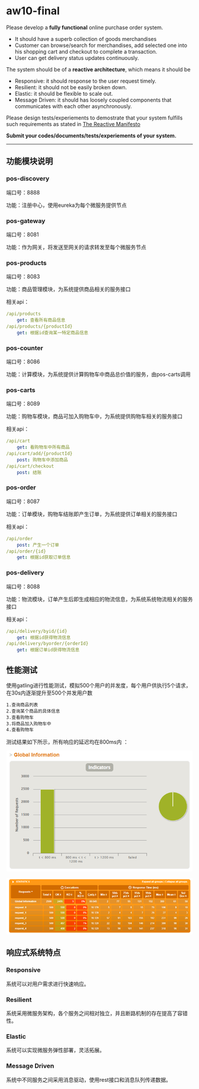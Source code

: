 # aw10-final


Please develop a **fully functional** online purchase order system.

- It should have a superb collection of goods merchandises
- Customer can browse/search for merchandises, add selected one into his shopping cart and checkout to complete a transaction.
- User can get delivery status updates continuously.

The system should be of a **reactive architecture**, which means it should be 

-  Responsive: it should response to the user request timely.
-  Resilient: it should not be easily broken down.
-  Elastic: it should be flexible to scale out.
-  Message Driven: it should has loosely coupled components that communicates with each other asynchronously.


Please design tests/experiements to demostrate that your system fulfills such requirements as stated in [The Reactive Manifesto](https://www.reactivemanifesto.org)

**Submit your codes/documents/tests/experiements of your system.**



------



## 功能模块说明

### pos-discovery

端口号：8888

功能：注册中心，使用eureka为每个微服务提供节点

### pos-gateway

端口号：8081

功能：作为网关，将发送至网关的请求转发至每个微服务节点

### pos-products

端口号：8083

功能：商品管理模块，为系统提供商品相关的服务接口

相关api：

```yml
/api/products
	get: 查看所有商品信息
/api/products/{productId}
	get: 根据id查询某一特定商品信息	
```

### pos-counter

端口号：8086

功能：计算模块，为系统提供计算购物车中商品总价值的服务，由pos-carts调用

### pos-carts

端口号：8089

功能：购物车模块，商品可加入购物车中，为系统提供购物车相关的服务接口

相关api：

```yaml
/api/cart
	get: 看购物车中所有商品		
/api/cart/add/{productId}
	post: 购物车中添加商品
/api/cart/checkout
	post: 结账
```

### pos-order

端口号：8087

功能：订单模块，购物车结账即产生订单，为系统提供订单相关的服务接口

相关api：

```yaml
/api/order
	post: 产生一个订单
/api/order/{id}
	get: 根据id获取订单信息
```

### pos-delivery

端口号：8088

功能：物流模块，订单产生后即生成相应的物流信息，为系统系统物流相关的服务接口

相关api：

```yaml
/api/delivery/byid/{id}
	get: 根据id获得物流信息
/api/delivery/byorder/{orderId}
	get: 根据订单id获得物流信息
```





## 性能测试

使用gatling进行性能测试，模拟500个用户的并发度，每个用户供执行5个请求，在30s内逐渐提升至500个并发用户数 

```markdown
1.查询商品列表
2.查询某个商品的具体信息
3.查看购物车
3.将商品加入购物车中
4.查看购物车
```

测试结果如下所示，所有响应的延迟均在800ms内 ：

![1656925937620](README.assets\1656925937620.png)

![1656925959833](README.assets\1656925959833.png)





## 响应式系统特点

### Responsive

系统可以对用户需求进行快速响应。

### Resilient

系统采用微服务架构，各个服务之间相对独立，并且断路机制的存在提高了容错性。

### Elastic

系统可以实现微服务弹性部署，灵活拓展。

### Message Driven

系统中不同服务之间采用消息驱动，使用rest接口和消息队列传递数据。